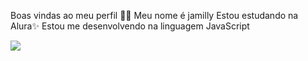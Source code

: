 Boas vindas ao meu perfil 💙💙
Meu nome é jamilly
Estou estudando na Alura✨
Estou me desenvolvendo na linguagem JavaScript

 ![](https://media1.tenor.com/m/jSpKVT2dAT8AAAAd/monkey-run.gif)

